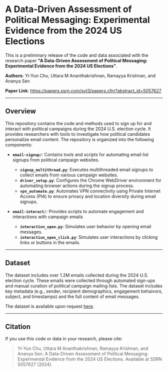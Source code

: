 # A Data-Driven Assessment of Political Messaging: Experimental Evidence from the 2024 US Elections

This is a preliminary release of the code and data associated with the research paper **"A Data-Driven Assessment of Political Messaging: Experimental Evidence from the 2024 US Elections"**.

**Authors**: Yi-Yun Chu, Uttara M Ananthakrishnan, Ramayya Krishnan, and Ananya Sen

**Paper Link**: https://papers.ssrn.com/sol3/papers.cfm?abstract_id=5057627

---

## Overview

This repository contains the code and methods used to sign up for and interact with political campaigns during the 2024 U.S. election cycle. It provides researchers with tools to investigate how political candidates personalize email content. The repository is organized into the following components:

- **`email-signup/`**: Contains tools and scripts for automating email list signups from political campaign websites.
  - **`signup_multithread.py`**: Executes multithreaded email signups to collect emails from various campaign websites.
  - **`driver_setup.py`**: Configures the Chrome WebDriver environment for automating browser actions during the signup process.
  - **`vpn_automate.py`**: Automates VPN connectivity using Private Internet Access (PIA) to ensure privacy and location diversity during email signups.  

- **`email-interact/`**: Provides scripts to automate engagement and interactions with campaign emails
  - **`interaction_open.py`**: Simulates user behavior by opening email messages.  
  - **`interaction_open_click.py`**: Simulates user interactions by clicking links or buttons in the emails.  

---

## Dataset

The dataset includes over 1.2M emails collected during the 2024 U.S. election cycle. These emails were collected through automated sign-ups and manual curation of political campaign mailing lists. The dataset includes key metadata (e.g., sender, recipient demographics, engagement behaivors, subject, and timestamps) and the full content of email messages.

The dataset is available upon request [here](https://forms.gle/QREVy9qG8G34x8X1A).

---

## Citation

If you use this code or data in your research, please cite:

> Yi-Yun Chu, Uttara M Ananthakrishnan, Ramayya Krishnan, and Ananya Sen. A Data-Driven Assessment of Political Messaging: Experimental Evidence from the 2024 US Elections. Available at SSRN 5057627 (2024).